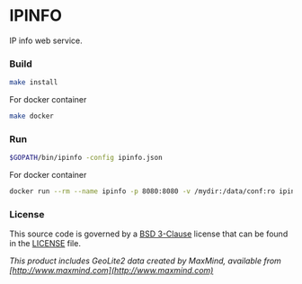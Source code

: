 # IPINFO

IP info web service.


### Build

```bash
make install
```

For docker container

```bash
make docker 
```

### Run

```bash
$GOPATH/bin/ipinfo -config ipinfo.json
```

For docker container

```bash
docker run --rm --name ipinfo -p 8080:8080 -v /mydir:/data/conf:ro ipinfo
```

### License

This source code is governed by a [BSD 3-Clause](https://opensource.org/licenses/BSD-3-Clause) license that can be found in the [LICENSE](https://github.com/z0rr0/ipinfo/blob/master/LICENSE) file.


_This product includes GeoLite2 data created by MaxMind, available from [http://www.maxmind.com](http://www.maxmind.com)_